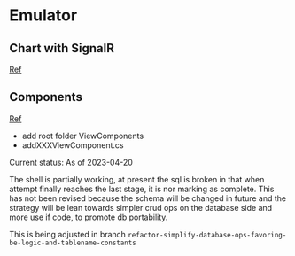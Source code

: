 # Emulator

## Chart with SignalR

[Ref](https://khalidabuhakmeh.com/real-time-charts-with-aspnet-core-signalr-and-chartjs)

## Components

[Ref](https://www.learnrazorpages.com/razor-pages/view-components)
- add root folder ViewComponents
- addXXXViewComponent.cs 


Current status: As of 2023-04-20

The shell is partially working, at present the sql is broken in that 
when attempt finally reaches the last stage, it is nor marking as complete.
This has not been revised because the schema will be changed in future and 
the strategy will be lean towards simpler crud ops on the database side and 
more use if code, to promote db portability.

This is being adjusted in branch `refactor-simplify-database-ops-favoring-be-logic-and-tablename-constants`


